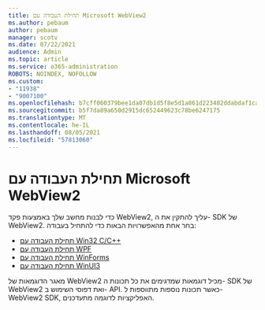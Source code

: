 ```yaml
---
title: תחילת העבודה עם Microsoft WebView2
ms.author: pebaum
author: pebaum
manager: scotv
ms.date: 07/22/2021
audience: Admin
ms.topic: article
ms.service: o365-administration
ROBOTS: NOINDEX, NOFOLLOW
ms.custom:
- "11938"
- "9007100"
ms.openlocfilehash: b7cff060379bee1da07db1d5f8e5d1a861d223482ddabdaf1ca086d1a9be67f4
ms.sourcegitcommit: b5f7da89a650d2915dc652449623c78be6247175
ms.translationtype: MT
ms.contentlocale: he-IL
ms.lasthandoff: 08/05/2021
ms.locfileid: "57813060"
---
```

# <a name="get-started-with-microsoft-webview2"></a>תחילת העבודה עם Microsoft WebView2

כדי לבנות מחשב שלך באמצעות פקד WebView2, עליך להתקין את ה- SDK של WebView2. בחר אחת מהאפשרויות הבאות כדי להתחיל בעבודה:

- [תחילת העבודה עם Win32 C/C++](/microsoft-edge/webview2/get-started/win32)
- [תחילת העבודה עם WPF](/microsoft-edge/webview2/get-started/wpf)
- [תחילת העבודה עם WinForms](/microsoft-edge/webview2/get-started/winforms)
- [תחילת העבודה עם WinUI3](/microsoft-edge/webview2/get-started/winui)

מאגר הדוגמאות של WebView2 מכיל דוגמאות שמדגימים את כל תכונות ה- SDK של WebView2 ואת דפוסי השימוש ב- API. כאשר תכונות נוספות מתווספות ל- WebView2 SDK, האפליקציות לדוגמה מתעדכנים.

